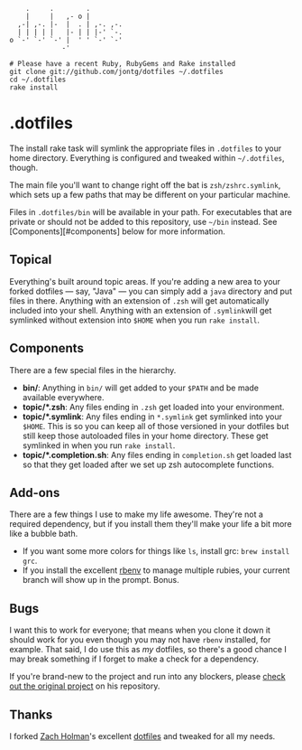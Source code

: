         .     .        .         
        |     |   ,- o |         
      ,-| ,-. |-  |  . | ,-. ,-. 
      | | | | |   |- | | |-' `-. 
    o `-' `-' `-' |  ' ' `-' `-' 
                 -'              

    # Please have a recent Ruby, RubyGems and Rake installed
    git clone git://github.com/jontg/dotfiles ~/.dotfiles
    cd ~/.dotfiles
    rake install

# .dotfiles

The install rake task will symlink the appropriate files in `.dotfiles` to your home directory.
Everything is configured and tweaked within `~/.dotfiles`, though.

The main file you'll want to change right off the bat is `zsh/zshrc.symlink`, which sets up a few
paths that may be different on your particular machine.

Files in `.dotfiles/bin` will be available in your path. For executables that are private or should
not be added to this repository, use `~/bin` instead. See [Components][#components] below for more
information.

## Topical

Everything's built around topic areas. If you're adding a new area to your forked dotfiles — say,
"Java" — you can simply add a `java` directory and put files in there. Anything with an extension of
`.zsh` will get automatically included into your shell. Anything with an extension of `.symlink`will
get symlinked without extension into `$HOME` when you run `rake install`.

## Components

There are a few special files in the hierarchy.

* **bin/**: Anything in `bin/` will get added to your `$PATH` and be made available everywhere.
* **topic/\*.zsh**: Any files ending in `.zsh` get loaded into your environment.
* **topic/\*.symlink**: Any files ending in `*.symlink` get symlinked into your `$HOME`. This is so
  you can keep all of those versioned in your dotfiles but still keep those autoloaded files in your
  home directory. These get symlinked in when you run `rake install`.
* **topic/\*.completion.sh**: Any files ending in `completion.sh` get loaded last so that they get
  loaded after we set up zsh autocomplete functions.

## Add-ons

There are a few things I use to make my life awesome. They're not a required dependency, but if you
install them they'll make your life a bit more like a bubble bath.

* If you want some more colors for things like `ls`, install grc: `brew install grc`.
* If you install the excellent [rbenv](https://github.com/sstephenson/rbenv) to manage multiple
  rubies, your current branch will show up in the prompt. Bonus.

## Bugs

I want this to work for everyone; that means when you clone it down it should work for you even
though you may not have `rbenv` installed, for example. That said, I do use this as *my* dotfiles,
so there's a good chance I may break something if I forget to make a check for a dependency.

If you're brand-new to the project and run into any blockers, please [check out the original
project](https://github.com/holman/dotfiles/) on his repository.

## Thanks

I forked [Zach Holman](http://github.com/holman)'s excellent
[dotfiles](http://github.com/holman/dotfiles) and tweaked for all my needs.
